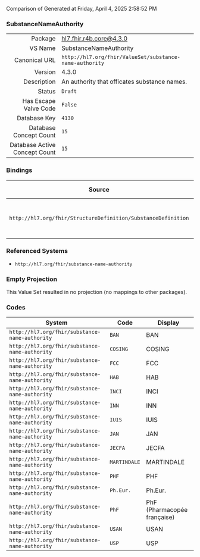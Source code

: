 Comparison of 
Generated at Friday, April 4, 2025 2:58:52 PM

### SubstanceNameAuthority

|      |     |
| ---: | --- |
| Package | hl7.fhir.r4b.core@4.3.0 |
| VS Name | SubstanceNameAuthority |
| Canonical URL | `http://hl7.org/fhir/ValueSet/substance-name-authority` |
| Version | 4.3.0 |
| Description | An authority that officates substance names. |
| Status | `Draft` |
| Has Escape Valve Code | `False` |
| Database Key | `4130` |
| Database Concept Count | `15` |
| Database Active Concept Count | `15` |
### Bindings

| Source | Element | Binding | Strength | Element Short |
| ------ | ------- | ------- | -------- | ------------- |
| `http://hl7.org/fhir/StructureDefinition/SubstanceDefinition` | `SubstanceDefinition.name.official.authority` | `http://hl7.org/fhir/ValueSet/substance-name-authority` | `Preferred` | Which authority uses this official name |

### Referenced Systems

* `http://hl7.org/fhir/substance-name-authority`
### Empty Projection

This Value Set resulted in no projection (no mappings to other packages).

### Codes

| System | Code | Display |
| ------ | ---- | ------- |
| `http://hl7.org/fhir/substance-name-authority` | `BAN` | BAN |
| `http://hl7.org/fhir/substance-name-authority` | `COSING` | COSING |
| `http://hl7.org/fhir/substance-name-authority` | `FCC` | FCC |
| `http://hl7.org/fhir/substance-name-authority` | `HAB` | HAB |
| `http://hl7.org/fhir/substance-name-authority` | `INCI` | INCI |
| `http://hl7.org/fhir/substance-name-authority` | `INN` | INN |
| `http://hl7.org/fhir/substance-name-authority` | `IUIS` | IUIS |
| `http://hl7.org/fhir/substance-name-authority` | `JAN` | JAN |
| `http://hl7.org/fhir/substance-name-authority` | `JECFA` | JECFA |
| `http://hl7.org/fhir/substance-name-authority` | `MARTINDALE` | MARTINDALE |
| `http://hl7.org/fhir/substance-name-authority` | `PHF` | PHF |
| `http://hl7.org/fhir/substance-name-authority` | `Ph.Eur.` | Ph.Eur. |
| `http://hl7.org/fhir/substance-name-authority` | `PhF` | PhF (Pharmacopée française) |
| `http://hl7.org/fhir/substance-name-authority` | `USAN` | USAN |
| `http://hl7.org/fhir/substance-name-authority` | `USP` | USP |
